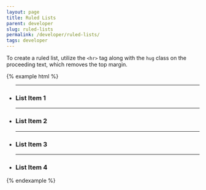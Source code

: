 ```yaml
---
layout: page
title: Ruled Lists
parent: developer
slug: ruled-lists
permalink: /developer/ruled-lists/
tags: developer
---
```


To create a ruled list, utilize the `<hr>` tag along with the `hug` class on the proceeding text, which removes the top margin.

{% example html %}
<ul class="list-unstyled ruled">
    <li>
    	<hr>
    	<h3 class="hug">List Item 1</h3>
    </li>
    <li>
    	<hr>
    	<h3 class="hug">List Item 2</h3>
    </li>
    <li>
    	<hr>
    	<h3 class="hug">List Item 3</h3>
    </li>
    <li>
    	<hr>
    	<h3 class="hug">List Item 4</h3>
    </li>
</ul>
{% endexample %}
